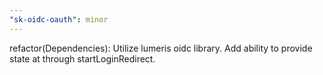 ```yaml
---
"sk-oidc-oauth": minor
---
```


refactor(Dependencies): Utilize lumeris oidc library. Add ability to provide state at through startLoginRedirect.
